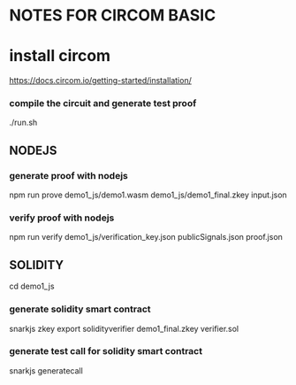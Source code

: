 
# NOTES FOR CIRCOM BASIC

# install circom
https://docs.circom.io/getting-started/installation/ 

### compile the circuit and generate test proof
./run.sh

## NODEJS
### generate proof with nodejs
npm run prove  demo1_js/demo1.wasm demo1_js/demo1_final.zkey input.json

### verify proof with nodejs
npm run verify demo1_js/verification_key.json publicSignals.json proof.json

## SOLIDITY
cd demo1_js

### generate solidity smart contract
snarkjs zkey export solidityverifier demo1_final.zkey verifier.sol

### generate test call for solidity smart contract
snarkjs generatecall
